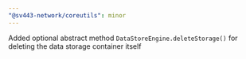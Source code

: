 ```yaml
---
"@sv443-network/coreutils": minor
---
```


Added optional abstract method `DataStoreEngine.deleteStorage()` for deleting the data storage container itself
